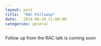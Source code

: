 ```yaml
---
layout: post
title:  "RAC Followup"
date:   2014-08-26 11:00:00
categories: general
---
```


Follow up from the RAC talk is coming soon
